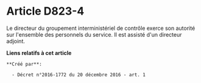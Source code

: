# Article D823-4

Le  directeur du groupement interministériel de contrôle exerce son  autorité sur l'ensemble des personnels du service. Il
est assisté d'un  directeur adjoint.

**Liens relatifs à cet article**

	**Créé par**:

	  - Décret n°2016-1772 du 20 décembre 2016 - art. 1
